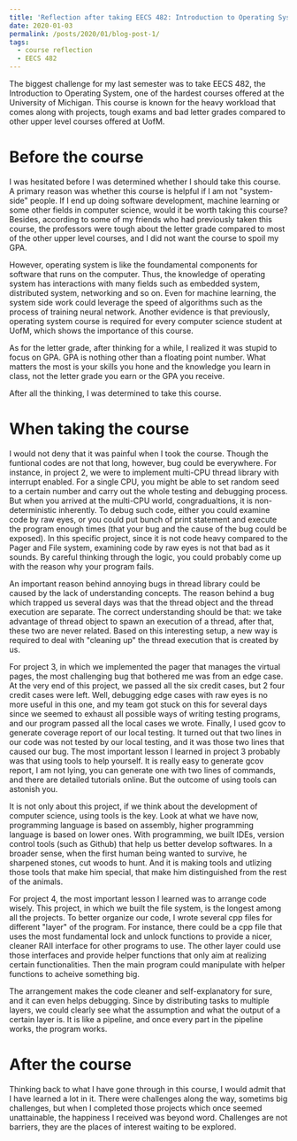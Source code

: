 ```yaml
---
title: 'Reflection after taking EECS 482: Introduction to Operating System'
date: 2020-01-03
permalink: /posts/2020/01/blog-post-1/
tags:
  - course reflection
  - EECS 482
---
```


The biggest challenge for my last semester was to take EECS 482, the Introduction to Operating System, one of the hardest courses offered at the University of Michigan. This course is known for the heavy workload that comes along with projects, tough exams and bad letter grades compared to other upper level courses offered at UofM.


Before the course
======

I was hesitated before I was determined whether I should take this course. A primary reason was whether this course is helpful if I am not "system-side" people. If I end up doing software development, machine learning or some other fields in computer science, would it be worth taking this course? Besides, according to some of my friends who had previously taken this course, the professors were tough about the letter grade compared to most of the other upper level courses, and I did not want the course to spoil my GPA.


However, operating system is like the foundamental components for software that runs on the computer. Thus, the knowledge of operating system has interactions with many fields such as embedded system, distributed system, networking and so on. Even for machine learning, the system side work could leverage the speed of algorithms such as the process of training neural network. Another evidence is that previously, operating system course is required for every computer science student at UofM, which shows the importance of this course.

As for the letter grade, after thinking for a while, I realized it was stupid to focus on GPA. GPA is nothing other than a floating point number. What matters the most is your skills you hone and the knowledge you learn in class, not the letter grade you earn or the GPA you receive.

After all the thinking, I was determined to take this course.

When taking the course
======

I would not deny that it was painful when I took the course. Though the funtional codes are not that long, however, bug could be everywhere. For instance, in project 2, we were to implement multi-CPU thread library with interrupt enabled. For a single CPU, you might be able to set random seed to a certain number and carry out the whole testing and debugging process. But when you arrived at the multi-CPU world, congradualtions, it is non-deterministic inherently. To debug such code, either you could examine code by raw eyes, or you could put bunch of print statement and execute the program enough times (that your bug and the cause of the bug could be exposed). In this specific project, since it is not code heavy compared to the Pager and File system, examining code by raw eyes is not that bad as it sounds. By careful thinking through the logic, you could probably come up with the reason why your program fails. 

An important reason behind annoying bugs in thread library could be caused by the lack of understanding concepts. The reason behind a bug which trapped us several days was that the thread object and the thread execution are separate. The correct understanding should be that: we take advantage of thread object to spawn an execution of a thread, after that, these two are never related. Based on this interesting setup, a new way is required to deal with "cleaning up" the thread execution that is created by us.

For project 3, in which we implemented the pager that manages the virtual pages, the most challenging bug that bothered me was from an edge case. At the very end of this project, we passed all the six credit cases, but 2 four credit cases were left. Well, debugging edge cases with raw eyes is no more useful in this one, and my team got stuck on this for several days since we seemed to exhaust all possible ways of writing testing programs, and our program passed all the local cases we wrote. Finally, I used gcov to generate coverage report of our local testing. It turned out that two lines in our code was not tested by our local testing, and it was those two lines that caused our bug. The most important lesson I learned in project 3 probably was that using tools to help yourself. It is really easy to generate gcov report, I am not lying, you can generate one with two lines of commands, and there are detailed tutorials online. But the outcome of using tools can astonish you.

It is not only about this project, if we think about the development of computer science, using tools is the key. Look at what we have now, programming language is based on assembly, higher programming language is based on lower ones. With programming, we built IDEs, version control tools (such as Github) that help us better develop softwares. In a broader sense, when the first human being wanted to survive, he sharpened stones, cut woods to hunt. And it is making tools and utlizing those tools that make him special, that make him distinguished from the rest of the animals.

For project 4, the most important lesson I learned was to arrange code wisely. This project, in which we built the file system, is the longest among all the projects. To better organize our code, I wrote several cpp files for different "layer" of the program. For instance, there could be a cpp file that uses the most fundamental lock and unlock functions to provide a nicer, cleaner RAII interface for other programs to use. The other layer could use those interfaces and provide helper functions that only aim at realizing certain functionalities. Then the main program could manipulate with helper functions to acheive something big. 

The arrangement makes the code cleaner and self-explanatory for sure, and it can even helps debugging. Since by distributing tasks to multiple layers, we could clearly see what the assumption and what the output of a certain layer is. It is like a pipeline, and once every part in the pipeline works, the program works.

After the course
======

Thinking back to what I have gone through in this course, I would admit that I have learned a lot in it. There were challenges along the way, sometims big challenges, but when I completed those projects which once seemed unattainable, the happiness I received was beyond word. Challenges are not barriers, they are the places of interest waiting to be explored.
